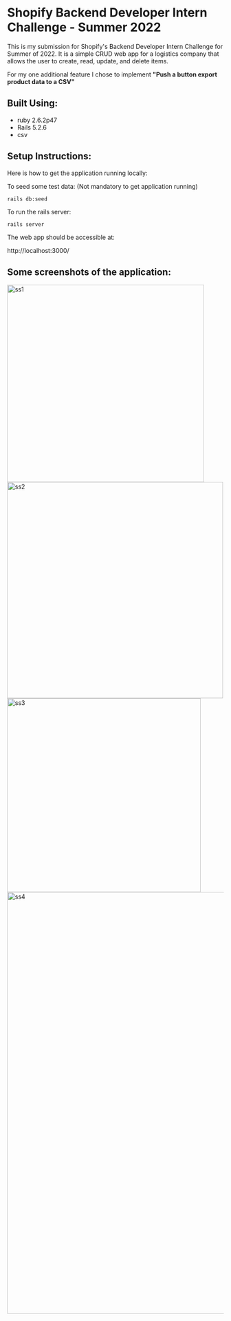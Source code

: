 # Shopify Backend Developer Intern Challenge - Summer 2022

This is my submission for Shopify's Backend Developer Intern Challenge for Summer of 2022. It is a simple CRUD web app for a logistics company that allows the user to create, read, update, and delete items. 

For my one additional feature I chose to implement **"Push a button export product data to a CSV"**

## Built Using: 
- ruby 2.6.2p47
- Rails 5.2.6
- csv

##  Setup Instructions:

Here is how to get the application running locally: 

To seed some test data: (Not mandatory to get application running)

`rails db:seed`

To run the rails server: 

`rails server`

The web app should be accessible at:

http://localhost:3000/


##  Some screenshots of the application: 

<img width="458" alt="ss1" src="https://user-images.githubusercontent.com/25699719/150040449-267c7051-0148-43c5-8f52-edb8c4d74af8.png">
<img width="502" alt="ss2" src="https://user-images.githubusercontent.com/25699719/150040450-3c76deba-c9b5-4158-a601-7d65bb94f4f7.png">
<img width="450" alt="ss3" src="https://user-images.githubusercontent.com/25699719/150040451-aa67450e-63c6-48ae-b0b0-a17e7af2355c.png">
<img width="979" alt="ss4" src="https://user-images.githubusercontent.com/25699719/150040453-fda0d465-5395-4c4c-a762-abf53d3f9bc7.png">
